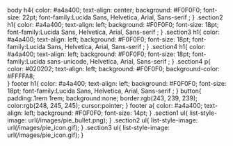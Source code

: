 body h4{
    color: #a4a400;
    text-align: center;
    background: #F0F0F0;
    font-size: 22pt;
    font-family:Lucida Sans, Helvetica, Arial,  Sans-serif ;
  }
.section2 h1{
    color: #a4a400;
    text-align: left;
    background: #F0F0F0;
    font-size: 18pt;
    font-family:Lucida Sans, Helvetica, Arial,  Sans-serif ;
}
.section3 h1{
    color: #a4a400;
    text-align: left;
    background: #F0F0F0;
    font-size: 18pt;
    font-family:Lucida Sans, Helvetica, Arial,  Sans-serif ;
}
.section4 h1{
    color: #a4a400;
    text-align: left;
    background: #F0F0F0;
    font-size: 18pt;
    font-family:Lucida sans-unicode, Helvetica, Arial,  Sans-serif ;
}
.section4 p{
    color: #020202;
    text-align: left;
    background: #F0F0F0;
    background-color: #FFFFA8;   
    }
footer h1{
    color: #a4a400;
    text-align: left;
    background: #F0F0F0;
    font-size: 18pt;
    font-family:Lucida Sans, Helvetica, Arial,  Sans-serif ;
}
button{
    padding:.1rem 1rem;
    background:none;
    border:rgb(243, 239, 239);
    color:rgb(248, 245, 245);
    cursor:pointer;
}
footer a{
    color: #a4a400;
    text-align: left;
    background: #F0F0F0;
    font-size: 14pt;
}
.section1 ul{
    list-style-image: url(/images/pie_bullet.png);
}
.section2 ul{
    list-style-image: url(/images/pie_icon.gif);
}
.section3 ul{
    list-style-image: url(/images/pie_icon.gif);
}
